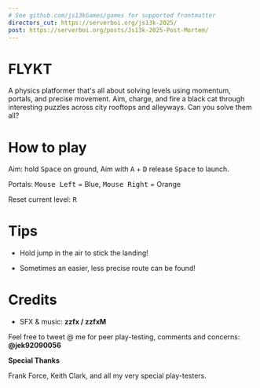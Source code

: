 ```yaml
---
# See github.com/js13kGames/games for supported frontmatter
directors_cut: https://serverboi.org/js13k-2025/
post: https://serverboi.org/posts/Js13k-2025-Post-Mortem/
---
```

# FLYKT

A physics platformer that's all about solving levels using momentum, portals, and precise movement. Aim, charge, and fire a black cat through interesting puzzles across city rooftops and alleyways. Can you solve them all?

# How to play

Aim: hold <kbd>Space</kbd> on ground, Aim with <kbd>A</kbd> + <kbd>D</kbd>  release <kbd>Space</kbd> to launch.

Portals: <kbd>Mouse Left</kbd> = Blue, <kbd>Mouse Right</kbd> = Orange

Reset current level: <kbd>R</kbd>

# Tips

* Hold jump in the air to stick the landing!

* Sometimes an easier, less precise route can be found!

# Credits

* SFX & music: **zzfx / zzfxM** 

Feel free to tweet @ me for peer play-testing, comments and concerns: **@jek92090056**

**Special Thanks**

Frank Force, Keith Clark, and all my very special play-testers.
